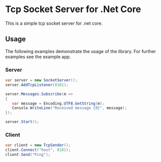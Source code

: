 # Tcp Socket Server for .Net Core

This is a simple tcp socket server for .net core.

## Usage

The following examples demonstrate the usage of the library. For further examples see the example app.

### Server

```csharp
var server = new SocketServer();
server.AddTcpListener(8181);

server.Messages.Subscribe(m =>
{
   var message = Encoding.UTF8.GetString(m);
   Console.WriteLine("Received message {0}", message);
});

server.Start();
```
### Client

```csharp
var client = new TcpSender();
client.Connect("host", 8181);
client.Send("Ping");
```



